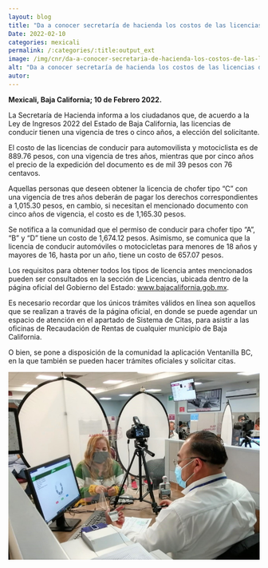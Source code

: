 ```yaml
---
layout: blog
title: "Da a conocer secretaría de hacienda los costos de las licencias de conducir"
Date: 2022-02-10
categories: mexicali
permalink: /:categories/:title:output_ext
image: /img/cnr/da-a-conocer-secretaria-de-hacienda-los-costos-de-las-licencias-de-conducir.png
alt: "Da a conocer secretaría de hacienda los costos de las licencias de conducir"
autor:
---
```


**Mexicali, Baja California; 10 de Febrero 2022.** 

La Secretaría de Hacienda informa a los ciudadanos que, de acuerdo a la Ley de Ingresos 2022 del Estado de Baja California, las licencias de conducir tienen una vigencia de tres o cinco años, a elección del solicitante. 

El costo de las licencias de conducir para automovilista y motociclista es de 889.76 pesos, con una vigencia de tres años, mientras que por cinco años el precio de la expedición del documento es de mil 39 pesos con 76 centavos.

Aquellas personas que deseen obtener la licencia de chofer tipo “C” con una vigencia de tres años deberán de pagar los derechos correspondientes a 1,015.30 pesos, en cambio, si necesitan el mencionado documento con cinco años de vigencia, el costo es de 1,165.30 pesos.

Se notifica a la comunidad que el permiso de conducir para chofer tipo “A”, “B” y “D” tiene un costo de 1,674.12 pesos. Asimismo, se comunica  que la licencia de conducir automóviles o motocicletas para menores de 18 años y mayores de 16, hasta por un año, tiene un costo de 657.07 pesos. 

Los requisitos para obtener todos los tipos de licencia antes mencionados pueden ser consultados en la sección de Licencias, ubicada dentro de la página oficial del Gobierno del Estado: www.bajacalifornia.gob.mx. 

Es necesario recordar que los únicos trámites válidos en línea son aquellos que se realizan a través de la página oficial, en donde se puede agendar un espacio de atención en el apartado de Sistema de Citas, para asistir a las oficinas de Recaudación de Rentas de cualquier municipio de Baja California. 

O bien, se pone a disposición de la comunidad la aplicación Ventanilla BC, en la que también se pueden hacer trámites oficiales y solicitar citas.

<div id="carouselExampleSlidesOnly" class="carousel slide" data-ride="carousel">
  <div class="carousel-inner">
    <div class="carousel-item active">
       <img class="d-block w-100" src="/img/cnr/da-a-conocer-secretaria-de-hacienda-los-costos-de-las-licencias-de-conducir.png" loading="lazy"  alt="Da a conocer secretaría de hacienda los costos de las licencias de conducir">
    </div>
  </div>
</div>
